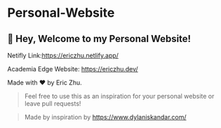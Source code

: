 # Personal-Website
## 👋 Hey, Welcome to my Personal Website!

Netifly Link:https://ericzhu.netlify.app/

Academia Edge Website: https://ericzhu.dev/

Made with ❤️ by Eric Zhu.
> Feel free to use this as an inspiration for your personal website or leave pull requests!

>Made by inspiration by https://www.dylaniskandar.com/





